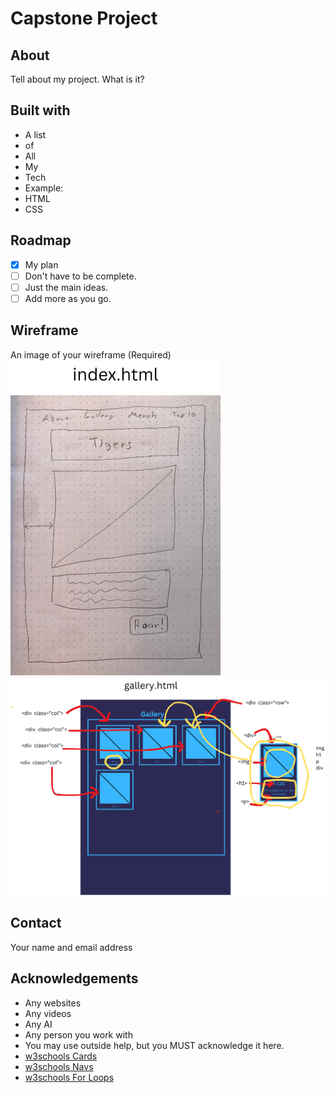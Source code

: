 # Capstone Project

## About

Tell about my project. What is it?

## Built with

* A list
* of
* All
* My
* Tech
* Example:
* HTML
* CSS

## Roadmap

- [x] My plan
- [ ] Don't have to be complete.
- [ ] Just the main ideas.
- [ ] Add more as you go.

## Wireframe

An image of your wireframe (Required)
![wireframe of index.html](img/wireframe-index.png)
![wireframe of gallery.html](img/wireframe-gallery.png)

## Contact

Your name and email address

## Acknowledgements

* Any websites
* Any videos
* Any AI
* Any person you work with
* You may use outside help, but you MUST acknowledge it here.
* [w3schools Cards](https://www.w3schools.com/bootstrap5/bootstrap_cards.php)
* [w3schools Navs](https://www.w3schools.com/bootstrap5/bootstrap_navs.php)
* [w3schools For Loops](https://www.w3schools.com/js/js_loop_for.asp)
